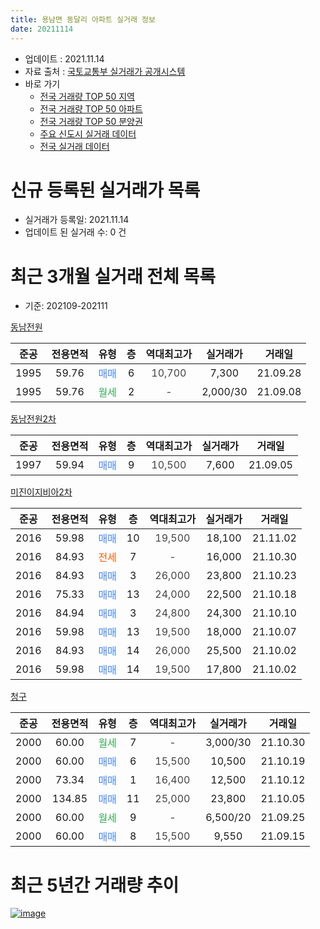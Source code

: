 ```yaml
---
title: 용남면 동달리 아파트 실거래 정보
date: 20211114
---
```


* 업데이트 : 2021.11.14
* 자료 출처 : [국토교통부 실거래가 공개시스템](http://rt.molit.go.kr)
* 바로 가기
    * [전국 거래량 TOP 50 지역](https://apt-info.github.io/apt-trade-info/tr)
    * [전국 거래량 TOP 50 아파트](https://apt-info.github.io/apt-trade-info/ta)
    * [전국 거래량 TOP 50 분양권](https://apt-info.github.io/apt-trade-info/tb)
    * [주요 신도시 실거래 데이터](https://apt-info.github.io/apt-trade-info/newtown)
    * [전국 실거래 데이터](https://apt-info.github.io/apt-trade-info/all)



<script async src="https://pagead2.googlesyndication.com/pagead/js/adsbygoogle.js"></script>
<!-- 기본광고 -->
<ins class="adsbygoogle"
     style="display:block"
     data-ad-client="ca-pub-1142216861245946"
     data-ad-slot="4805727019"
     data-ad-format="auto"
     data-full-width-responsive="true"></ins>
<script>
     (adsbygoogle = window.adsbygoogle || []).push({});
</script>


# 신규 등록된 실거래가 목록

* 실거래가 등록일: 2021.11.14
* 업데이트 된 실거래 수: 0 건




<script async src="https://pagead2.googlesyndication.com/pagead/js/adsbygoogle.js"></script>
<!-- 기본광고 -->
<ins class="adsbygoogle"
     style="display:block"
     data-ad-client="ca-pub-1142216861245946"
     data-ad-slot="4805727019"
     data-ad-format="auto"
     data-full-width-responsive="true"></ins>
<script>
     (adsbygoogle = window.adsbygoogle || []).push({});
</script>


# 최근 3개월 실거래 전체 목록
* 기준: 202109-202111


[동남전원](https://search.naver.com/search.naver?query=%EB%8F%99%EB%82%A8%EC%A0%84%EC%9B%90)

|준공|전용면적|유형|층|역대최고가|실거래가|거래일|
|:---:|:---:|:---:|:---:|:---:|:---:|:---:|
|1995|59.76|<span style="color:#4285F3">매매</span>|6|<span style="color:#444444">10,700</span>|7,300|21.09.28|
|1995|59.76|<span style="color:#34A853">월세</span>|2|<span style="color:#444444">-</span>|2,000/30|21.09.08|

[동남전원2차](https://search.naver.com/search.naver?query=%EB%8F%99%EB%82%A8%EC%A0%84%EC%9B%902%EC%B0%A8)

|준공|전용면적|유형|층|역대최고가|실거래가|거래일|
|:---:|:---:|:---:|:---:|:---:|:---:|:---:|
|1997|59.94|<span style="color:#4285F3">매매</span>|9|<span style="color:#444444">10,500</span>|7,600|21.09.05|

[미진이지비아2차](https://search.naver.com/search.naver?query=%EB%AF%B8%EC%A7%84%EC%9D%B4%EC%A7%80%EB%B9%84%EC%95%842%EC%B0%A8)

|준공|전용면적|유형|층|역대최고가|실거래가|거래일|
|:---:|:---:|:---:|:---:|:---:|:---:|:---:|
|2016|59.98|<span style="color:#4285F3">매매</span>|10|<span style="color:#444444">19,500</span>|18,100|21.11.02|
|2016|84.93|<span style="color:#FF5A00">전세</span>|7|<span style="color:#444444">-</span>|16,000|21.10.30|
|2016|84.93|<span style="color:#4285F3">매매</span>|3|<span style="color:#444444">26,000</span>|23,800|21.10.23|
|2016|75.33|<span style="color:#4285F3">매매</span>|13|<span style="color:#444444">24,000</span>|22,500|21.10.18|
|2016|84.94|<span style="color:#4285F3">매매</span>|3|<span style="color:#444444">24,800</span>|24,300|21.10.10|
|2016|59.98|<span style="color:#4285F3">매매</span>|13|<span style="color:#444444">19,500</span>|18,000|21.10.07|
|2016|84.93|<span style="color:#4285F3">매매</span>|14|<span style="color:#444444">26,000</span>|25,500|21.10.02|
|2016|59.98|<span style="color:#4285F3">매매</span>|14|<span style="color:#444444">19,500</span>|17,800|21.10.02|

[청구](https://search.naver.com/search.naver?query=%EC%B2%AD%EA%B5%AC)

|준공|전용면적|유형|층|역대최고가|실거래가|거래일|
|:---:|:---:|:---:|:---:|:---:|:---:|:---:|
|2000|60.00|<span style="color:#34A853">월세</span>|7|<span style="color:#444444">-</span>|3,000/30|21.10.30|
|2000|60.00|<span style="color:#4285F3">매매</span>|6|<span style="color:#444444">15,500</span>|10,500|21.10.19|
|2000|73.34|<span style="color:#4285F3">매매</span>|1|<span style="color:#444444">16,400</span>|12,500|21.10.12|
|2000|134.85|<span style="color:#4285F3">매매</span>|11|<span style="color:#444444">25,000</span>|23,800|21.10.05|
|2000|60.00|<span style="color:#34A853">월세</span>|9|<span style="color:#444444">-</span>|6,500/20|21.09.25|
|2000|60.00|<span style="color:#4285F3">매매</span>|8|<span style="color:#444444">15,500</span>|9,550|21.09.15|



<script async src="https://pagead2.googlesyndication.com/pagead/js/adsbygoogle.js"></script>
<!-- 기본광고 -->
<ins class="adsbygoogle"
     style="display:block"
     data-ad-client="ca-pub-1142216861245946"
     data-ad-slot="4805727019"
     data-ad-format="auto"
     data-full-width-responsive="true"></ins>
<script>
     (adsbygoogle = window.adsbygoogle || []).push({});
</script>


# 최근 5년간 거래량 추이


<div style="width:100%;">
    <canvas id="deal_progress" height="200"></canvas>
</div>

<script>
new Chart(document.getElementById("deal_progress"), {
    type: 'line',
    data: {
        labels: ['16.01','16.02','16.03','16.04','16.05','16.06','16.07','16.08','16.09','16.10','16.11','16.12','17.01','17.02','17.03','17.04','17.05','17.06','17.07','17.08','17.09','17.10','17.11','17.12','18.01','18.02','18.03','18.04','18.05','18.06','18.07','18.08','18.09','18.10','18.11','18.12','19.01','19.02','19.03','19.04','19.05','19.06','19.07','19.08','19.09','19.10','19.11','19.12','20.01','20.02','20.03','20.04','20.05','20.06','20.07','20.08','20.09','20.10','20.11','20.12','21.01','21.02','21.03','21.04','21.05','21.06','21.07','21.08','21.09','21.10','21.11'],
        datasets: [{
            label: '매매/분양권',
            data: [29,18,30,15,6,6,31,15,9,7,10,6,3,6,5,0,4,3,8,5,5,2,4,7,7,2,6,7,6,5,4,10,4,13,7,4,7,6,5,6,1,7,6,7,3,8,2,5,9,11,7,10,4,17,9,7,10,9,13,15,9,14,14,13,16,9,8,8,3,9,1],
            borderColor: "rgba(66, 133, 243, 1)",
            backgroundColor: "rgba(66, 133, 243, 0.05)",
            borderWidth: 1,
            pointRadius: 0,
            fill: false,
            lineTension: 0
        },{
            label: '전/월세',
            data: [4,5,14,12,16,5,10,5,3,3,2,4,2,2,2,2,0,4,2,0,4,1,3,3,2,2,5,10,6,7,7,5,7,8,8,6,6,4,5,4,2,6,4,2,2,5,1,5,2,1,8,0,5,3,2,0,5,0,4,1,0,0,2,2,2,5,4,0,2,2,0],
            borderColor: "rgba(255, 90, 0, 1)",
            backgroundColor: "rgba(255, 90, 0, 0.05)",
            borderWidth: 1,
            pointRadius: 0,
            fill: false,
            lineTension: 0
        },{
            label: '합계',
            data: [33,23,44,27,22,11,41,20,12,10,12,10,5,8,7,2,4,7,10,5,9,3,7,10,9,4,11,17,12,12,11,15,11,21,15,10,13,10,10,10,3,13,10,9,5,13,3,10,11,12,15,10,9,20,11,7,15,9,17,16,9,14,16,15,18,14,12,8,5,11,1],
            borderColor: "rgba(0, 0, 0, 1)",
            backgroundColor: "rgba(0, 0, 0, 0.03)",
            borderWidth: 0.1,
            pointRadius: 0,
            fill: true,
            lineTension: 0
        }
        ]
    },
    options: {
        responsive: true,
        title: {
            display: false
        },
        tooltips: {
            mode: 'index',
            intersect: false
        },
        hover: {
            mode: 'nearest',
            intersect: true
        },
        scales: {
            xAxes: [{
                display: true,
                scaleLabel: {
                    display: true,
                    labelString: '년/월'
                }
            }],
            yAxes: [{
                display: true,
                ticks: {
                    suggestedMin: 0,
                },
                scaleLabel: {
                    display: true,
                    labelString: '실거래 수'
                }
            }]
        }
    }
});

</script>


[![image](https://apt-info.github.io/images/2020-01-03-apt-trade-info/1024x500.png)](https://play.google.com/store/apps/details?id=com.aptinfo.apttradeinfo)

